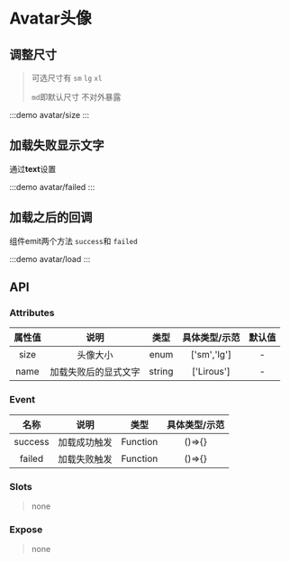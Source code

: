 # Avatar头像

## 调整尺寸

> 可选尺寸有 `sm` `lg` `xl`
>
> `md`即默认尺寸 不对外暴露

:::demo avatar/size
:::

## 加载失败显示文字

通过**text**设置

:::demo avatar/failed
:::

## 加载之后的回调

组件emit两个方法 `success`和 `failed`

:::demo avatar/load
:::

## API

### Attributes

| 属性值 |         说明         |  类型  | 具体类型/示范 | 默认值 |
| :----: | :------------------: | :----: | :-----------: | :----: |
|  size  |       头像大小       |  enum  |  ['sm','lg']  |   -    |
|  name  | 加载失败后的显式文字 | string |  ['Lirous']   |   -    |

### Event

|  名称   |     说明     |   类型   | 具体类型/示范 |
| :-----: | :----------: | :------: | :-----------: |
| success | 加载成功触发 | Function |    ()=>{}     |
| failed  | 加载失败触发 | Function |    ()=>{}     |

### Slots

> none

### Expose

> none
